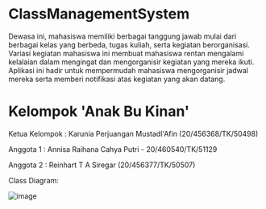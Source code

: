 # ClassManagementSystem
Dewasa ini, mahasiswa memiliki berbagai tanggung jawab mulai dari berbagai kelas yang berbeda, tugas kuliah, serta kegiatan berorganisasi. Variasi kegiatan mahasiswa ini membuat mahasiswa rentan mengalami kelalaian dalam mengingat dan mengorganisir kegiatan yang mereka ikuti. Aplikasi ini hadir untuk mempermudah mahasiswa mengorganisir jadwal mereka serta memberi notifikasi atas kegiatan yang akan datang. 

# Kelompok 'Anak Bu Kinan'

Ketua Kelompok  : Karunia Perjuangan Mustadl'Afin (20/456368/TK/50498)

Anggota 1       : Annisa Raihana Cahya Putri - 20/460540/TK/51129

Anggota 2       : Reinhart T A Siregar (20/456377/TK/50507)

Class Diagram:

![image](https://user-images.githubusercontent.com/71960985/202980380-28ed5e82-2bd6-4507-b2c8-b9cb6e1f1552.png)

